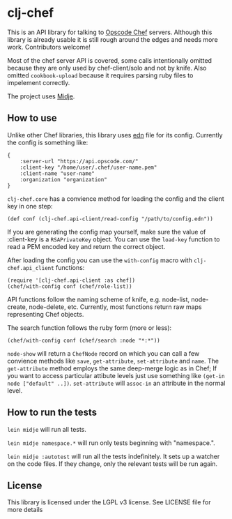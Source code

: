 # clj-chef

This is an API library for talking to [Opscode Chef](http://www.opscode.com/chef/) servers.
Although this library is already usable it is still rough around the edges and needs more work. Contributors welcome!

Most of the chef server API is covered, some calls intentionally omitted because they are only used by chef-client/solo and not by knife. Also omitted `cookbook-upload` because it requires parsing ruby files to impelement correctly.

The project uses [Midje](https://github.com/marick/Midje/).

## How to use
Unlike other Chef libraries, this library uses [edn](https://github.com/edn-format/edn) file for its config.
Currently the config is something like:

	{
		:server-url "https://api.opscode.com/"
		:client-key "/home/user/.chef/user-name.pem"
		:client-name "user-name"
		:organization "organization"
	}

`clj-chef.core` has a convience method for loading the config and the client key in one step:

	(def conf (clj-chef.api-client/read-config "/path/to/config.edn"))

If you are generating the config map yourself, make sure the value of :client-key is a `RSAPrivateKey` object. You can use the `load-key` function to read a PEM encoded key and return the correct object.

After loading the config you can use the `with-config` macro with `clj-chef.api_client` functions:

	(require '[clj-chef.api-client :as chef])
	(chef/with-config conf (chef/role-list))

API functions follow the naming scheme of knife, e.g. node-list, node-create, node-delete, etc.
Currently, most functions return raw maps representing Chef objects.

The search function follows the ruby form (more or less):

	(chef/with-config conf (chef/search :node "*:*"))

`node-show` will return a `ChefNode` record on which you can call a few convience methods like `save`, `get-attribute`, `set-attribute` and `name`. The `get-attribute` method employs the same deep-merge logic as in Chef; If you want to access particular attibute levels just use something like `(get-in node ["default" ..])`. `set-attribute` will `assoc-in` an attribute in the normal level.

## How to run the tests

`lein midje` will run all tests.

`lein midje namespace.*` will run only tests beginning with "namespace.".

`lein midje :autotest` will run all the tests indefinitely. It sets up a
watcher on the code files. If they change, only the relevant tests will be
run again.

## License
This library is licensed under the LGPL v3 license. See LICENSE file for more details
